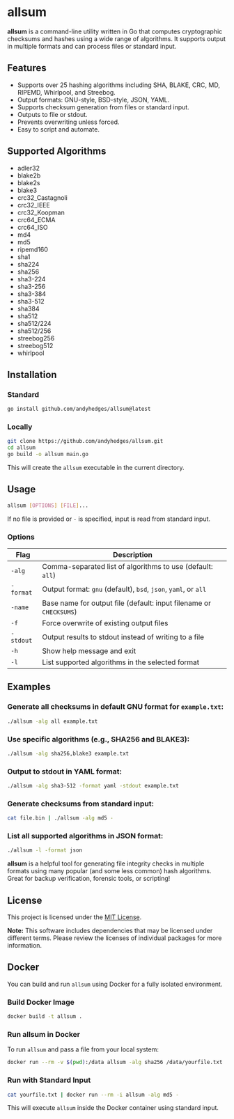 
# allsum

**allsum** is a command-line utility written in Go that computes cryptographic checksums and hashes using a wide range of algorithms. It supports output in multiple formats and can process files or standard input.

## Features

- Supports over 25 hashing algorithms including SHA, BLAKE, CRC, MD, RIPEMD, Whirlpool, and Streebog.
- Output formats: GNU-style, BSD-style, JSON, YAML.
- Supports checksum generation from files or standard input.
- Outputs to file or stdout.
- Prevents overwriting unless forced.
- Easy to script and automate.

## Supported Algorithms

- adler32  
- blake2b  
- blake2s  
- blake3  
- crc32_Castagnoli  
- crc32_IEEE  
- crc32_Koopman  
- crc64_ECMA  
- crc64_ISO  
- md4  
- md5  
- ripemd160  
- sha1  
- sha224  
- sha256  
- sha3-224  
- sha3-256  
- sha3-384  
- sha3-512  
- sha384  
- sha512  
- sha512/224  
- sha512/256  
- streebog256  
- streebog512  
- whirlpool  

## Installation

### Standard

```bash
go install github.com/andyhedges/allsum@latest
```

### Locally

```bash
git clone https://github.com/andyhedges/allsum.git
cd allsum
go build -o allsum main.go
```

This will create the `allsum` executable in the current directory.

## Usage

```bash
allsum [OPTIONS] [FILE]...
```

If no file is provided or `-` is specified, input is read from standard input.

### Options

| Flag         | Description                                                                 |
|--------------|-----------------------------------------------------------------------------|
| `-alg`       | Comma-separated list of algorithms to use (default: `all`)                  |
| `-format`    | Output format: `gnu` (default), `bsd`, `json`, `yaml`, or `all`             |
| `-name`      | Base name for output file (default: input filename or `CHECKSUMS`)          |
| `-f`         | Force overwrite of existing output files                                     |
| `-stdout`    | Output results to stdout instead of writing to a file                        |
| `-h`         | Show help message and exit                                                   |
| `-l`         | List supported algorithms in the selected format                             |

## Examples

### Generate all checksums in default GNU format for `example.txt`:

```bash
./allsum -alg all example.txt
```

### Use specific algorithms (e.g., SHA256 and BLAKE3):

```bash
./allsum -alg sha256,blake3 example.txt
```

### Output to stdout in YAML format:

```bash
./allsum -alg sha3-512 -format yaml -stdout example.txt
```

### Generate checksums from standard input:

```bash
cat file.bin | ./allsum -alg md5 -
```

### List all supported algorithms in JSON format:

```bash
./allsum -l -format json
```

**allsum** is a helpful tool for generating file integrity checks in multiple formats using many popular (and some less common) hash algorithms. Great for backup verification, forensic tools, or scripting!


## License

This project is licensed under the [MIT License](LICENSE).

**Note:** This software includes dependencies that may be licensed under different terms. Please review the licenses of individual packages for more information.

## Docker

You can build and run `allsum` using Docker for a fully isolated environment.

### Build Docker Image

```bash
docker build -t allsum .
```

### Run allsum in Docker

To run `allsum` and pass a file from your local system:

```bash
docker run --rm -v $(pwd):/data allsum -alg sha256 /data/yourfile.txt
```

### Run with Standard Input

```bash
cat yourfile.txt | docker run --rm -i allsum -alg md5 -
```

This will execute `allsum` inside the Docker container using standard input.
